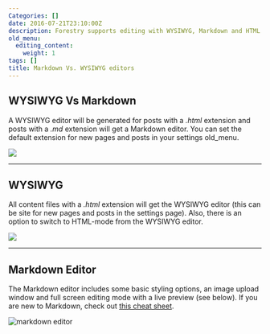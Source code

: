 ```yaml
---
Categories: []
date: 2016-07-21T23:10:00Z
description: Forestry supports editing with WYSIWYG, Markdown and HTML.
old_menu:
  editing_content:
    weight: 1
tags: []
title: Markdown Vs. WYSIWYG editors
---
```


## WYSIWYG Vs Markdown

A WYSIWYG editor will be generated for posts with a _.html_ extension and posts with a _.md_ extension will get a Markdown editor. You can set the default extension for new pages and posts in your settings old_menu.

![](/docs/forestryio/images/Forestry-wysiwyg-markdown-editor-1.png)

* * *

## WYSIWYG

All content files with a _.html_ extension will get the WYSIWYG editor (this can be site for new pages and posts in the settings page). Also, there is an option to switch to HTML-mode from the WYSIWYG editor.

![](/docs/forestryio/images/forestry-io-wysiwyg-editor.png)

* * *

## Markdown Editor

The Markdown editor includes some basic styling options, an image upload window and full screen editing mode with a live preview (see below). If you are new to Markdown, check out [this cheat sheet](https://github.com/adam-p/markdown-here/wiki/Markdown-Cheatsheet).

![markdown editor](/docs/forestryio/images/Markdown-editor-1.png)

